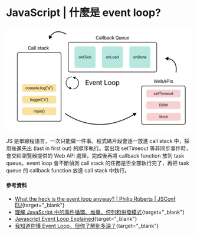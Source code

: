 # JavaScript | 什麼是 event loop?
![event loop](./img/event_loop.png)

JS 是單線程語言，一次只能做一件事。程式碼片段會逐一放進 call stack 中，採用後進先出 (last in first out) 的順序執行。當出現 setTimeout 等非同步事件時，會交給瀏覽器提供的 Web API 處理，完成後再將 callback function 放到 task queue。event loop 會不斷偵測 call stack 的任務是否全部執行完了，再把 task queue 的 callback function 放進 call stack 中執行。


#### 參考資料
* [What the heck is the event loop anyway? | Philip Roberts | JSConf EU](https://youtu.be/8aGhZQkoFbQ?si=QQCj525Y6qHsRcKU){target="_blank"}
* [理解 JavaScript 中的事件循環、堆疊、佇列和併發模式](https://pjchender.dev/javascript/js-event-loop-stack-queue){target="_blank"}
* [Javascript Event Loop Explained](https://www.webdevolution.com/blog/Javascript-Event-Loop-Explained){target="_blank"}
* [我知道你懂 Event Loop，但你了解到多深？](https://yeefun.github.io/event-loop-in-depth/){target="_blank"}